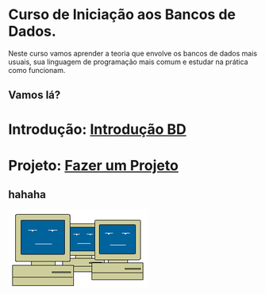 # Curso de Iniciação aos Bancos de Dados.
Neste curso vamos aprender a teoria que envolve os bancos de dados mais usuais, sua linguagem de programação mais comum e estudar na prática como funcionam.
## Vamos lá?
# Introdução: [Introdução BD](https://github.com/ERONILDOJUNIOR/SQL-introdu-o/blob/main/AULAS/introduçãoSQL.md)
# Projeto: [Fazer um Projeto](https://github.com/ERONILDOJUNIOR/SQL-introdu-o/blob/main/AULAS/ProjetoSQL.md)
## hahaha
![computer](https://github.com/ERONILDOJUNIOR/SQL-introdu-o/blob/main/imagens/computadores.gif.opdownload)
